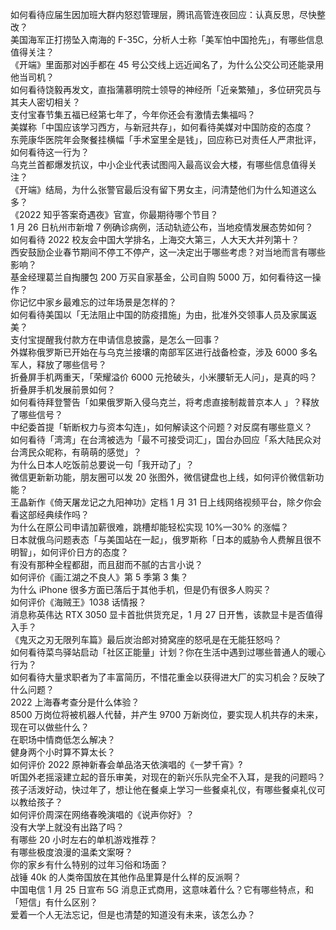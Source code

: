 如何看待应届生因加班大群内怒怼管理层，腾讯高管连夜回应：认真反思，尽快整改？  
美国海军正打捞坠入南海的 F-35C，分析人士称「美军怕中国抢先」，有哪些信息值得关注？  
《开端》里面那对凶手都在 45 号公交线上远近闻名了，为什么公交公司还能录用他当司机？  
如何看待饶毅再发文，直指蒲慕明院士领导的神经所「近亲繁殖」，多位研究员与其夫人密切相关？  
支付宝春节集五福已经第七年了，今年你还会有激情去集福吗？  
美媒称「中国应该学习西方，与新冠共存」，如何看待美媒对中国防疫的态度？  
东莞康华医院年会聚餐挂横幅「手术室里全是钱」，回应称已对责任人严肃批评，如何看待这一行为？  
乌克兰首都爆发抗议，中小企业代表试图闯入最高议会大楼，有哪些信息值得关注？  
《开端》结局，为什么张警官最后没有留下男女主，问清楚他们为什么知道这么多？  
《2022 知乎答案奇遇夜》官宣，你最期待哪个节目？  
1 月 26 日杭州市新增 7 例确诊病例，活动轨迹公布，当地疫情发展态势如何？  
如何看待 2022 校友会中国大学排名，上海交大第三，人大天大并列第十？  
西安鼓励企业春节期间不停工不停产，这一决定出于哪些考虑？对当地而言有哪些影响？  
基金经理葛兰自掏腰包 200 万买自家基金，公司自购 5000 万，如何看待这一操作？  
你记忆中家乡最难忘的过年场景是怎样的？  
如何看待美国以「无法阻止中国的防疫措施」为由，批准外交领事人员及家属返美？  
支付宝提醒我付款方在申请信息披露，是怎么一回事？  
外媒称俄罗斯已开始在与乌克兰接壤的南部军区进行战备检查，涉及 6000 多名军人，释放了哪些信号？  
折叠屏手机两重天，「荣耀溢价 6000 元抢破头，小米腰斩无人问」，是真的吗？折叠屏手机发展前景如何？  
如何看待拜登警告「如果俄罗斯入侵乌克兰，将考虑直接制裁普京本人 」？释放了哪些信号？  
中纪委首提「斩断权力与资本勾连」，如何解读这个问题？对反腐有哪些意义？  
如何看待「湾湾」在台湾被选为「最不可接受词汇」，国台办回应「系大陆民众对台湾民众昵称，有萌萌的感觉」？  
为什么日本人吃饭前总要说一句「我开动了」？  
微信更新新功能，朋友圈可以发 20 张图外，微信键盘也上线，如何评价微信新功能？  
王晶新作《倚天屠龙记之九阳神功》定档 1 月 31 日上线网络视频平台，除夕你会看这部经典续作吗？  
为什么在原公司申请加薪很难，跳槽却能轻松实现 10%—30% 的涨幅？  
日本就俄乌问题表态「与美国站在一起」，俄罗斯称「日本的威胁令人费解且很不明智」，如何评价日方的态度？  
有没有那种全程都甜，而且甜而不腻的古言小说？  
如何评价《画江湖之不良人》第 5 季第 3 集？  
为什么 iPhone 很多方面已落后于其他手机，但是仍有很多人购买？  
如何评价《海贼王》1038 话情报？  
消息称英伟达 RTX 3050 显卡首批供货充足，1 月 27 日开售，该款显卡是否值得入手？  
《鬼灭之刃无限列车篇》最后炭治郎对猗窝座的怒吼是在无能狂怒吗？  
如何看待菜鸟驿站启动「社区正能量」计划？你在生活中遇到过哪些普通人的暖心行为？  
如何看待大量求职者为了丰富简历，不惜花重金以获得进大厂的实习机会？反映了什么问题？  
2022 上海春考查分是什么体验？  
8500 万岗位将被机器人代替，并产生 9700 万新岗位，要实现人机共存的未来，现在可以做些什么？  
在职场中情商低怎么解决？  
健身两个小时算不算太长？  
如何评价 2022 原神新春会单品洛天依演唱的《一梦千宵》?  
听国外老摇滚建立起的音乐审美，对现在的新兴乐队完全不入耳，是我的问题吗？  
孩子活泼好动，快过年了，想让他在餐桌上学习一些餐桌礼仪，有哪些餐桌礼仪可以教给孩子？  
如何评价周深在网络春晚演唱的《说声你好》？  
没有大学上就没有出路了吗？  
有哪些 20 小时左右的单机游戏推荐？  
有哪些极度浪漫的温柔文案呀？  
你的家乡有什么特别的过年习俗和场面？  
战锤 40k 的人类帝国放在其他作品里算是什么样的反派啊？  
中国电信 1 月 25 日宣布 5G 消息正式商用，这意味着什么？它有哪些特点，和「短信」有什么区别？  
爱着一个人无法忘记，但是也清楚的知道没有未来，该怎么办？  
